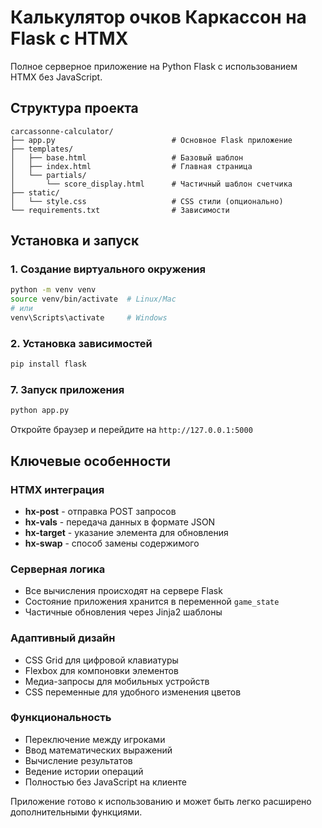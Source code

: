 # Калькулятор очков Каркассон на Flask с HTMX

Полное серверное приложение на Python Flask с использованием HTMX без JavaScript.

## Структура проекта

```
carcassonne-calculator/
├── app.py                          # Основное Flask приложение
├── templates/
│   ├── base.html                   # Базовый шаблон
│   ├── index.html                  # Главная страница
│   └── partials/
│       └── score_display.html      # Частичный шаблон счетчика
├── static/
│   └── style.css                   # CSS стили (опционально)
└── requirements.txt                # Зависимости
```

## Установка и запуск

### 1. Создание виртуального окружения

```bash
python -m venv venv
source venv/bin/activate  # Linux/Mac
# или
venv\Scripts\activate     # Windows
```

### 2. Установка зависимостей

```bash
pip install flask
```


### 7. Запуск приложения

```bash
python app.py
```

Откройте браузер и перейдите на `http://127.0.0.1:5000`

## Ключевые особенности

### HTMX интеграция
- **hx-post** - отправка POST запросов
- **hx-vals** - передача данных в формате JSON
- **hx-target** - указание элемента для обновления
- **hx-swap** - способ замены содержимого

### Серверная логика
- Все вычисления происходят на сервере Flask
- Состояние приложения хранится в переменной `game_state`
- Частичные обновления через Jinja2 шаблоны

### Адаптивный дизайн
- CSS Grid для цифровой клавиатуры
- Flexbox для компоновки элементов
- Медиа-запросы для мобильных устройств
- CSS переменные для удобного изменения цветов

### Функциональность
- Переключение между игроками
- Ввод математических выражений
- Вычисление результатов
- Ведение истории операций
- Полностью без JavaScript на клиенте

Приложение готово к использованию и может быть легко расширено дополнительными функциями.